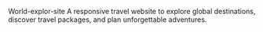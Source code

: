 World-explor-site
A responsive travel website to explore global destinations, discover travel packages, and plan unforgettable adventures.

